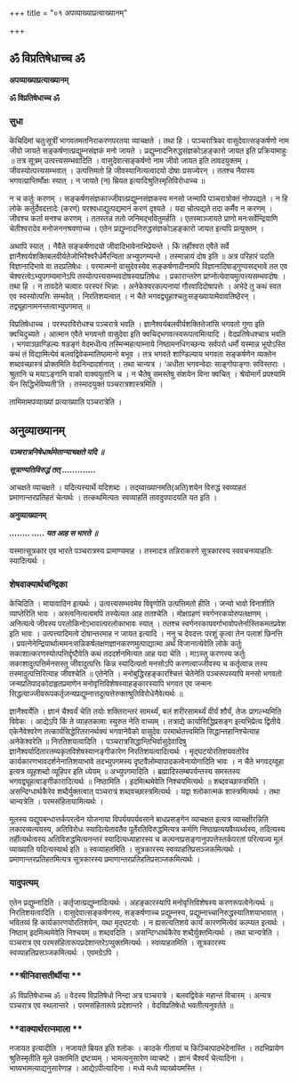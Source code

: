 +++
title = "०१ अपव्याख्याप्रत्याख्यानम्"

+++


## ॐ विप्रतिषेधाच्च ॐ

**अपव्याख्याप्रत्याख्यानम्**

**ॐ विप्रतिषेधाच्च ॐ**

### **सुधा**

केचिदिमां चतुःसूत्रीं भागवतमतनिराकरणपरतया व्याचक्षते । तथा हि । पाञ्चरात्रिका वासुदेवात्सङ्कर्षणो नाम जीवो जायते सङ्कर्षणात्प्रद्युम्नसंज्ञकं मनो जायते । प्रद्युम्नादनिरुद्धसंज्ञकोऽहङ्कारो जायत इति प्रक्रियामाहुः ॥ तत्र सूत्रम् उत्पत्त्यसम्भवादिति । वासुदेवात्सङ्कर्षणो नाम जीवो जायत इति तावदयुक्तम् । जीवस्योत्पत्त्यसम्भवात् । उत्पत्तिमतो हि जीवस्यानित्यत्वादयो दोषाः प्रसज्येरन् । ततश्च नैवास्य भगवत्प्राप्तिर्मोक्षः स्यात् । न जायते (न) म्रियत इत्यादिश्रुतिस्मृतिविरोधाच्च ॥

न च कर्तुः करणम् । सङ्कर्षणसंज्ञकाज्जीवात्प्रद्युम्नसंज्ञकस्य मनसो जन्मापि पञ्चरात्रोक्तं नोपपद्यते । न हि लोके कर्तुर्देवदत्तादेः (करणं) परश्वधाद्युत्पद्यमानं करणं दृश्यते । यदा चोत्पद्यते तदा कर्मैव न करणम् । जीवश्च कर्ता मनश्च करणम् । ततस्तन्न ततो जनिमद्भवितुमर्हति । एतस्माञ्जायते प्राणो मनःसर्वेन्द्रियाणि चेतीश्वरादेव मनोजननश्रवणाच्च । एतेन प्रद्युम्नादनिरुद्धसंज्ञकोऽहङ्कारो जायत इत्यपि प्रत्युक्तम् ।

अथापि स्यात् । नैवैते सङ्कर्षणादयो जीवादिभावेनाभिप्रेयन्ते । किं तर्हीश्वरा एवैते सर्वे ज्ञानैश्वर्यशक्तिबलवीर्यतेजोभिरैश्वरैर्धर्मैरन्विता अभ्युपगम्यन्ते । तस्मान्नायं दोष इति ॥ अत्र परिहारं पठति विज्ञानादिभावे वा तदप्रतिषेधः । परमात्मनो वासुदेवस्येव सङ्कर्षणादीनामपि विज्ञानादिषाड्गुण्यसद्भावे तत एव चेश्वरत्वेऽभ्युपगम्यमानेऽपि तस्योत्पत्त्यसम्भवदोषस्याप्रतिषेधः । प्रकारान्तरेण प्राप्नोत्येवायमुत्पत्त्यसम्भवदोषः । तथा हि । न तावदेते चत्वारः परस्परं भिन्नाः । अनेकेश्वरकल्पनायां गौरवादिदोषापत्तेः । अभेदे तु कथं स्वत एव स्वस्योत्पत्तिः सम्भवेत् । निरतिशयत्वात् । न चैते भगवद्व्यूहाश्चतुःसङ्ख्यायामेवावतिष्ठेरन् । तद्व्यूहानामनन्तत्वाभ्युपगमात् ॥

विप्रतिषेधाच्च । परस्परविरोधश्च पञ्चरात्रे भवति । ज्ञानैश्वर्यबलवीर्यशक्तितेजांसि भगवतो गुणा इति क्वचिदुच्यते । आत्मान एवैते भगवन्तो वासुदेवा इति क्वचिद्भगवत्स्वरूपत्वमित्यादि । वेदप्रतिषेधश्चात्र भवति । भगवाञ्छाण्डिल्यः षडङ्गं वेदमधीत्य तस्मिन्महत्याम्नाये निष्ठामनधिगच्छन्यः सर्वपरो धर्मो यस्मान्न भूयोऽस्ति कथं तं विद्यामित्येवं बलवद्विवेकमातिष्ठमानो बभूव । तत्र भगवते शाण्डिल्याय भगवता सङ्कर्षणेन व्यक्तेन शब्दवच्छास्त्रं प्रोक्तमिति वेदनिन्दादर्शनात् । तथा चान्यत्र । ‘अधीता भगवन्वेदाः साङ्गोपाङ्गाः सविस्तराः । श्रुतानि च मयाऽङ्गानि वाको वाक्ययुतानि च । न चैतेषु समस्तेषु संशयेन विना क्वचित् । श्रेयोमार्गं प्रपश्यामि येन सिद्धिर्भविष्यती’ति । तस्मादयुक्तं पञ्चरात्रशास्त्रमिति ।

तामिमामपव्याख्यां प्रत्याख्याति पञ्चरात्रेति ।

## **अनुव्याख्यानम्**

***पञ्चरात्रनिषेधार्थमेतान्याचक्षते यदि ॥***

***सूत्राण्यतिविरुद्धं तत् .............***

आचक्षते व्याचक्षते । यदित्यस्यार्थे यदिशब्दः । तद्य्वाख्यानमति(अति)शयेन विरुद्धं स्वव्याहतं प्रमाणान्तरप्रतिहतं चेत्यर्थः । तत्कथमित्यतः स्वव्याहतिं तावदुपपादयति यत इति ।

**अनुव्याख्यानम्**

***........ ..... यत आह स भारते ॥***

यस्मात्सूत्रकार एव भारते पञ्चरात्रस्य प्रामाण्यमाह । तस्मादत्र तन्निराकरणे सूत्रकारस्य स्ववचनव्याहतिः स्यादित्यर्थः ।

### **शेषवाक्यार्थचन्द्रिका**

केचिदिति । मायावादिन इत्यर्थः । उत्पत्त्यसम्भवमेव विवृणोति उत्पत्तिमतो हीति । जन्यो भावो विनाशीति व्याप्तेरिति भावः । अस्त्वनित्यत्वमपि तस्येत्यत आह ततश्चेति । मोक्षग्रहणं स्वर्गनरकयोरुपलक्षणम् । अनित्यत्वे जीवस्य परलोकिनोऽभावात्परलोकाभावः स्यात् । ततश्च स्वर्गनरकापवर्गाभावोपत्तेर्नास्तिकमतप्रवेश इति भावः । उत्पत्त्यादिमत्वे दोषान्तरमाह न जायत इत्यादि । ननु च देवदत्तः परशुं कृत्वा तेन पलाशं छिनत्ति । प्रयत्नेनेन्द्रियार्थात्ममनःसन्निकर्षलक्षणज्ञानकरणमुत्पाद्यात्मा अर्थं विजानात्येवेति लोके कर्तुः सकाशात्करणस्योत्पत्तिर्द्दृष्टैवेति कथं तददर्शनमित्यत आह यदा चेति । माऽस्तु करणस्य कर्तुः सकाशादुत्पत्तिर्मनसस्तु जीवादुत्पत्तिः किन्न स्यादित्यतो मनसोऽपि करणत्वाज्जीवस्य च कर्तृत्वान्न तस्य तस्मादुत्पत्तिरित्याह जीवश्चेति ॥ एतेनेति । मनोबुद्धिरहङ्कारश्चित्तं चेतेनेति पञ्चरूपस्यापि मनसो भगवतो जन्मप्रतिपादकोदाहृतप्रमाणेन मनोवृत्तिविशेषस्याहङ्कारस्यापि भगवत एव जन्मनः सिद्धत्वाज्जीवरूपकर्तृजन्यप्रद्युम्नात्तदुत्पत्तेरुक्तश्रुतिविरोधेनैवेत्यर्थः ॥

ज्ञानैश्वर्येति । ज्ञानं चैश्वर्यं चेति तयोः शक्तिरान्तरं सामर्थ्यं, बलं शरीरसामर्थ्यं वीर्यं शौर्यं, तेजः प्रागल्भ्यमिति विवेकः । आद्येऽपि किं ते व्याहतकामाः स्युरुत नेति वाच्यम् । तत्राद्ये कार्यासिद्धिप्रसङ्ग इत्यभिप्रेत्य द्वितीये एकेनैवेश्वरेण तत्कार्यसिद्धेरितरानर्थक्यं भगवानेवैको वासुदेवः परमार्थतत्त्वमिति सिद्धान्तहानिश्चेत्याह अनेकेश्वरेति ॥ निरतिशयत्वादिति । पञ्चरात्रसिद्धान्तिभिर्वासुदेवादिषु ज्ञानैश्वर्यादितारतम्यकृतविशेषस्यानङ्गीकारेण निरतिशयत्वादित्यर्थः । मृद्घटयोरतिशयवतोरेव कार्यकारणभावदर्शनेनातिशयाभावे तदभ्युपगमस्य दृष्टवैलोम्यापादकत्वेनायोगादिति भावः । न चैते भगवद्य्वूहा इत्यत्र व्यूहशब्दो व्यूहिपर इति ध्येयम् ॥ अभ्युपगमादिति । ब्रह्मादिस्तम्बपर्यन्तस्य समस्तस्य भगवद्व्यूहत्वाङ्गीकारादित्यर्थः ॥ निष्ठामिति । इदमित्थमेवेति निश्चयमित्यर्थः ॥ शब्दवच्छास्त्रमिति । असन्दिग्धार्थकैरेव शब्दैर्युक्तत्वात् पञ्चरात्रं शब्दवच्छास्त्रमित्यर्थः । यद्वा श्लोकात्मकं शास्त्रमित्यर्थः । तथा चान्यत्रेति । परमसंहितायामित्यर्थः ।

मूलस्य यद्युपबन्धात्तर्कपरत्वेन योजनाया विपर्ययपर्यवसाने बाधप्रसङ्गेन व्याचक्षत इत्यत्र व्याचक्षीरन्निति लकारव्यत्ययस्य, अतिविरोधः स्यादित्येतावतैव पूर्तेरतिविरुद्धमित्यत्र कर्मणि निष्ठाप्रत्ययवैय्यर्थ्यस्य, तदित्यस्य तर्हीत्यर्थत्वस्य अतिविरुद्धमित्यनन्तरं स्यादित्यध्याहारस्य च कल्पनाप्रसङ्गानुपपत्तेस्तर्कपरतां परित्यज्य मूलं व्याख्याति यदित्यस्यार्थ इति ॥ स्वव्याहतमिति । सूत्रकारस्य स्वव्याहतिप्रसञ्जकमित्यर्थः । प्रमाणान्तरप्रतिहतमित्यत्र सूत्रकारस्य प्रमाणान्तरप्रतिहतिप्रसञ्जकमित्यर्थः ।

### **यादुपत्यम्**

एतेन प्रद्युम्नादिति । कर्तृजात्प्रद्युम्नादित्यर्थः । अहङ्कारस्यापि मनोवृत्तिविशेषस्य करणरूपत्वेनेत्यर्थः ॥ निरतिशयत्वादिति । वासुदेवात्सङ्कर्षणस्य, सङ्कर्षणाच्च प्रद्युम्नस्य, प्रद्युम्नाच्चानिरुद्धस्यातिशयाभावात् । भवितव्यं हि कार्यकारणयोरतिशयेन, यथा मृद्घटयोः । न ह्यसत्यतिशये कार्यं कारणमित्येवं कल्प्यत इत्यर्थः । निष्ठाम् इदमित्थमेवेति निश्चयम् ॥ शब्दवदिति । असन्दिग्धार्थकैरेव शब्दैर्युक्तमित्यर्थः । तथा चान्यत्रेति । पञ्चरात्र एव परमसंहितारूपप्रदेशान्तरेऽप्युक्तमित्यर्थः । स्वव्याहतमिति । सूत्रकारस्य स्वव्याहतिप्रसञ्जकमित्यर्थः । एवमग्रेऽपि ।

### **श्रीनिवासतीर्थीया **

ॐ विप्रतिषेधाच्च ॐ ॥ वेदस्य विप्रतिषेधो निन्दा अत्र पञ्चरात्रे । बलवद्विवेकं महान्तं विचारम् । अन्यत्र पञ्चरात्र एव स्थलान्तरे । परमसंहितारूपे प्रदेशान्तरे । वेदविप्रतिषेधो भवतीत्यनुवर्तते ॥

### **वाक्यार्थरत्नमाला **

नजायत इत्यादीति । नजायते म्रियत इति श्लोकः । काठके गीतायां च किञ्चित्पाठभेदेनास्ति । तदभिप्रायेण श्रुतिस्मृतीति मूले उक्तमिति द्रष्टव्यम् । भामत्यनुसारेण व्याचष्टे । ज्ञानं चैश्वर्यं चेत्यादिना । भाष्यभामत्याद्यनुसारेणाह । आद्येऽपीत्यादिना । मध्ये मध्ये व्याख्येयमस्ति ।

